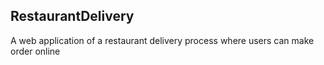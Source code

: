 ## RestaurantDelivery
A web application of a restaurant delivery process where users can make order online
